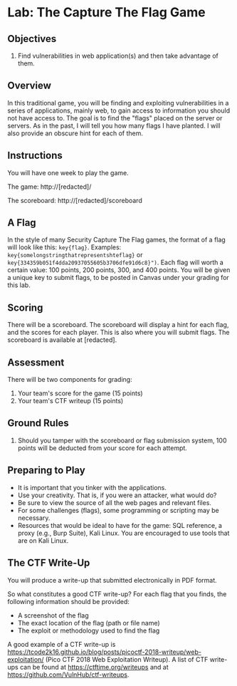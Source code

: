 # Lab: The Capture The Flag Game 

## Objectives

1. Find vulnerabilities in web application(s) and then take advantage of them.

## Overview

In this traditional game, you will be finding and exploiting vulnerabilities in a series of applications, mainly web, to gain access to information you should not have access to. The goal is to find the "flags" placed on the server or servers. As in the past, I will tell you how many flags I have planted. I will also provide an obscure hint for each of them.

## Instructions

You will have one week to play the game.

The game: http://[redacted]/

The scoreboard: http://[redacted]/scoreboard

## A Flag

In the style of many Security Capture The Flag games, the format of a flag will look like this: `key{flag}`. Examples: `key{somelongstringthatrepresentshteflag}` or `key{334359b051f4dda20937055605b3706dfe91d6c8}")`. Each flag will worth a certain value: 100 points, 200 points, 300, and 400 points. You will be given a unique key to submit flags, to be posted in Canvas under your grading for this lab.

## Scoring

There will be a scoreboard. The scoreboard will display a hint for each flag, and the scores for each player.  This is also where you will submit flags.  The scoreboard is available at [redacted].

## Assessment

There will be two components for grading:

1. Your team's score for the game (15 points)
2. Your team's CTF writeup (15 points)

## Ground Rules

1. Should you tamper with the scoreboard or flag submission system, 100 points will be deducted from your score for each attempt.

## Preparing to Play

* It is important that you tinker with the applications.
* Use your creativity. That is, if you were an attacker, what would do?
* Be sure to view the source of all the web pages and relevant files.
* For some challenges (flags), some programming or scripting may be necessary.
* Resources that would be ideal to have for the game: SQL reference, a proxy (e.g., Burp Suite), Kali Linux. You are encouraged to use tools that are on Kali Linux.

## The CTF Write-Up

You will produce a write-up that submitted electronically in PDF format.

So what constitutes a good CTF write-up? For each flag that you finds, the following information should be provided:

* A screenshot of the flag
* The exact location of the flag (path or file name)
* The exploit or methodology used to find the flag

A good example of a CTF write-up is https://tcode2k16.github.io/blog/posts/picoctf-2018-writeup/web-exploitation/ (Pico CTF 2018 Web Exploitation Writeup). A list of CTF write-ups can be found at https://ctftime.org/writeups and at https://github.com/VulnHub/ctf-writeups.